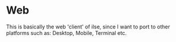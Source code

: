 # Web

This is basically the web 'client' of ilse, since I want to port to other platforms such as: Desktop, Mobile, Terminal etc.